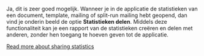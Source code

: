 Ja, dit is zeer goed mogelijk. Wanneer je in de applicatie de
statistieken van een document, template, mailing of split-run mailing
hebt geopend, dan vind je onderin beeld de optie **Statistieken delen**.
Middels deze functionaliteit kan je een rapport van de statistieken
creëren en delen met anderen, zonder hen toegang te hoeven geven tot de
applicatie.

[Read more about sharing statistics](#)
